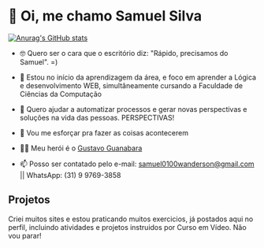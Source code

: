 # 👋 Oi, me chamo Samuel Silva

[![Anurag's GitHub stats](https://github-readme-stats.vercel.app/api?username=Samuel77743&hide=contribs,prs,issues&show_icons=true&theme=radical)](https://github.com/Samuel77743/github-readme-stats)

- 🤓 Quero ser o cara que o escritório diz: "Rápido, precisamos do Samuel". =)
- 🌱 Estou no início da aprendizagem da área, e foco em aprender a Lógica e desenvolvimento WEB, simultâneamente cursando a Faculdade de Ciências da Computação
- 💞️ Quero ajudar a automatizar processos e gerar novas perspectivas e soluções na vida das pessoas. PERSPECTIVAS!
- 👀 Vou me esforçar pra fazer as coisas acontecerem
- 🦸‍♂️ Meu herói é o <a href="https://github.com/gustavoguanabara" rel="follow">Gustavo Guanabara</a>

- 📫 Posso ser contatado pelo e-mail: <a href="tomail">samuel0100wanderson@gmail.com</a> || WhatsApp: (31) 9 9769-3858

## Projetos 
Criei muitos sites e estou praticando muitos exercicios, já postados aqui no perfil, incluindo atividades e projetos instruidos por Curso em Vídeo. Não vou parar!
